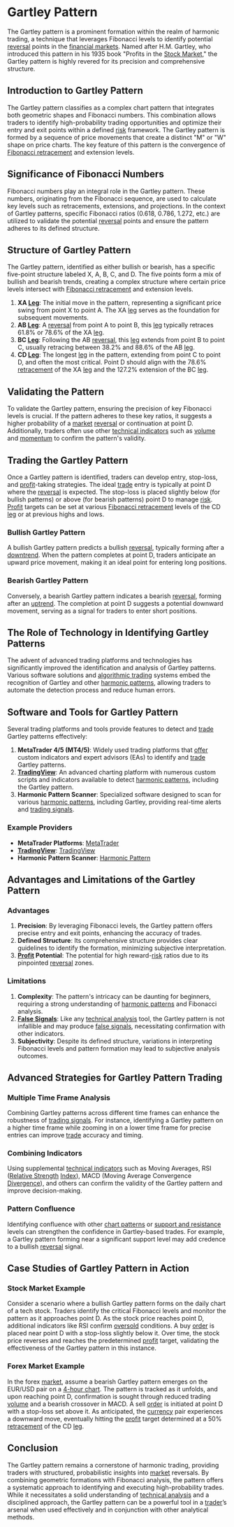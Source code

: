 # Gartley Pattern

The Gartley pattern is a prominent formation within the realm of harmonic trading, a technique that leverages Fibonacci levels to identify potential [reversal](../r/reversal.md) points in the [financial markets](../f/financial_market.md). Named after H.M. Gartley, who introduced this pattern in his 1935 book "Profits in the [Stock Market](../s/stock_market.md)," the Gartley pattern is highly revered for its precision and comprehensive structure.

## Introduction to Gartley Pattern

The Gartley pattern classifies as a complex chart pattern that integrates both geometric shapes and Fibonacci numbers. This combination allows traders to identify high-probability trading opportunities and optimize their entry and exit points within a defined [risk](../r/risk.md) framework. The Gartley pattern is formed by a sequence of price movements that create a distinct "M" or "W" shape on price charts. The key feature of this pattern is the convergence of [Fibonacci retracement](../f/fibonacci_retracement.md) and extension levels.

## Significance of Fibonacci Numbers

Fibonacci numbers play an integral role in the Gartley pattern. These numbers, originating from the Fibonacci sequence, are used to calculate key levels such as retracements, extensions, and projections. In the context of Gartley patterns, specific Fibonacci ratios (0.618, 0.786, 1.272, etc.) are utilized to validate the potential [reversal](../r/reversal.md) points and ensure the pattern adheres to its defined structure.

## Structure of Gartley Pattern

The Gartley pattern, identified as either bullish or bearish, has a specific five-point structure labeled X, A, B, C, and D. The five points form a mix of bullish and bearish trends, creating a complex structure where certain price levels intersect with [Fibonacci retracement](../f/fibonacci_retracement.md) and extension levels.

1. **XA [Leg](../l/leg.md)**: The initial move in the pattern, representing a significant price swing from point X to point A. The XA [leg](../l/leg.md) serves as the foundation for subsequent movements.
2. **AB [Leg](../l/leg.md)**: A [reversal](../r/reversal.md) from point A to point B, this [leg](../l/leg.md) typically retraces 61.8% or 78.6% of the XA [leg](../l/leg.md).
3. **BC [Leg](../l/leg.md)**: Following the AB [reversal](../r/reversal.md), this [leg](../l/leg.md) extends from point B to point C, usually retracing between 38.2% and 88.6% of the AB [leg](../l/leg.md).
4. **CD [Leg](../l/leg.md)**: The longest [leg](../l/leg.md) in the pattern, extending from point C to point D, and often the most critical. Point D should align with the 78.6% [retracement](../r/retracement.md) of the XA [leg](../l/leg.md) and the 127.2% extension of the BC [leg](../l/leg.md).

## Validating the Pattern

To validate the Gartley pattern, ensuring the precision of key Fibonacci levels is crucial. If the pattern adheres to these key ratios, it suggests a higher probability of a [market](../m/market.md) [reversal](../r/reversal.md) or continuation at point D. Additionally, traders often use other [technical indicators](../t/technical_indicator.md) such as [volume](../v/volume.md) and [momentum](../m/momentum.md) to confirm the pattern's validity.

## Trading the Gartley Pattern

Once a Gartley pattern is identified, traders can develop entry, stop-loss, and [profit](../p/profit.md)-taking strategies. The ideal [trade](../t/trade.md) entry is typically at point D where the [reversal](../r/reversal.md) is expected. The stop-loss is placed slightly below (for bullish patterns) or above (for bearish patterns) point D to manage [risk](../r/risk.md). [Profit](../p/profit.md) targets can be set at various [Fibonacci retracement](../f/fibonacci_retracement.md) levels of the CD [leg](../l/leg.md) or at previous highs and lows.

### Bullish Gartley Pattern

A bullish Gartley pattern predicts a bullish [reversal](../r/reversal.md), typically forming after a [downtrend](../d/downtrend.md). When the pattern completes at point D, traders anticipate an upward price movement, making it an ideal point for entering long positions.

### Bearish Gartley Pattern

Conversely, a bearish Gartley pattern indicates a bearish [reversal](../r/reversal.md), forming after an [uptrend](../u/uptrend.md). The completion at point D suggests a potential downward movement, serving as a signal for traders to enter short positions.

## The Role of Technology in Identifying Gartley Patterns

The advent of advanced trading platforms and technologies has significantly improved the identification and analysis of Gartley patterns. Various software solutions and [algorithmic trading](../a/accountability.md) systems embed the recognition of Gartley and other [harmonic patterns](../h/harmonic_patterns.md), allowing traders to automate the detection process and reduce human errors.

## Software and Tools for Gartley Pattern

Several trading platforms and tools provide features to detect and [trade](../t/trade.md) Gartley patterns effectively:

1. **MetaTrader 4/5 (MT4/5)**: Widely used trading platforms that [offer](../o/offer.md) custom indicators and expert advisors (EAs) to identify and [trade](../t/trade.md) Gartley patterns.
2. **[TradingView](../t/tradingview.md)**: An advanced charting platform with numerous custom scripts and indicators available to detect [harmonic patterns](../h/harmonic_patterns.md), including the Gartley pattern.
3. **Harmonic Pattern Scanner**: Specialized software designed to scan for various [harmonic patterns](../h/harmonic_patterns.md), including Gartley, providing real-time alerts and [trading signals](../t/trading_signals.md).

### Example Providers

- **MetaTrader Platforms**: [MetaTrader](https://www.metatrader4.com)
- **[TradingView](../t/tradingview.md)**: [TradingView](https://www.tradingview.com)
- **Harmonic Pattern Scanner**: [Harmonic Pattern](https://harmonicpattern.com)

## Advantages and Limitations of the Gartley Pattern

### Advantages

1. **Precision**: By leveraging Fibonacci levels, the Gartley pattern offers precise entry and exit points, enhancing the accuracy of trades.
2. **Defined Structure**: Its comprehensive structure provides clear guidelines to identify the formation, minimizing subjective interpretation.
3. **[Profit](../p/profit.md) Potential**: The potential for high reward-[risk](../r/risk.md) ratios due to its pinpointed [reversal](../r/reversal.md) zones.

### Limitations

1. **Complexity**: The pattern's intricacy can be daunting for beginners, requiring a strong understanding of [harmonic patterns](../h/harmonic_patterns.md) and Fibonacci analysis.
2. **[False Signals](../f/false_signals_in_trading.md)**: Like any [technical analysis](../t/technical_analysis.md) tool, the Gartley pattern is not infallible and may produce [false signals](../f/false_signals_in_trading.md), necessitating confirmation with other indicators.
3. **Subjectivity**: Despite its defined structure, variations in interpreting Fibonacci levels and pattern formation may lead to subjective analysis outcomes.

## Advanced Strategies for Gartley Pattern Trading

### Multiple Time Frame Analysis

Combining Gartley patterns across different time frames can enhance the robustness of [trading signals](../t/trading_signals.md). For instance, identifying a Gartley pattern on a higher time frame while zooming in on a lower time frame for precise entries can improve [trade](../t/trade.md) accuracy and timing.

### Combining Indicators

Using supplemental [technical indicators](../t/technical_indicator.md) such as Moving Averages, RSI ([Relative Strength](../r/relative_strength.md) [Index](../i/index.md)), MACD (Moving Average Convergence [Divergence](../d/divergence.md)), and others can confirm the validity of the Gartley pattern and improve decision-making.

### Pattern Confluence

Identifying confluence with other [chart patterns](../c/chart_patterns.md) or [support and resistance](../s/support_and_resistance.md) levels can strengthen the confidence in Gartley-based trades. For example, a Gartley pattern forming near a significant support level may add credence to a bullish [reversal](../r/reversal.md) signal.

## Case Studies of Gartley Pattern in Action

### Stock Market Example

Consider a scenario where a bullish Gartley pattern forms on the daily chart of a tech stock. Traders identify the critical Fibonacci levels and monitor the pattern as it approaches point D. As the stock price reaches point D, additional indicators like RSI confirm [oversold](../o/oversold.md) conditions. A buy [order](../o/order.md) is placed near point D with a stop-loss slightly below it. Over time, the stock price reverses and reaches the predetermined [profit](../p/profit.md) target, validating the effectiveness of the Gartley pattern in this instance.

### Forex Market Example

In the forex [market](../m/market.md), assume a bearish Gartley pattern emerges on the EUR/USD pair on a [4-hour chart](../1/4-hour_chart.md). The pattern is tracked as it unfolds, and upon reaching point D, confirmation is sought through reduced trading [volume](../v/volume.md) and a bearish crossover in MACD. A sell [order](../o/order.md) is initiated at point D with a stop-loss set above it. As anticipated, the [currency](../c/currency.md) pair experiences a downward move, eventually hitting the [profit](../p/profit.md) target determined at a 50% [retracement](../r/retracement.md) of the CD [leg](../l/leg.md).

## Conclusion

The Gartley pattern remains a cornerstone of harmonic trading, providing traders with structured, probabilistic insights into [market](../m/market.md) reversals. By combining geometric formations with Fibonacci analysis, the pattern offers a systematic approach to identifying and executing high-probability trades. While it necessitates a solid understanding of [technical analysis](../t/technical_analysis.md) and a disciplined approach, the Gartley pattern can be a powerful tool in a [trader](../t/trader.md)’s arsenal when used effectively and in conjunction with other analytical methods.